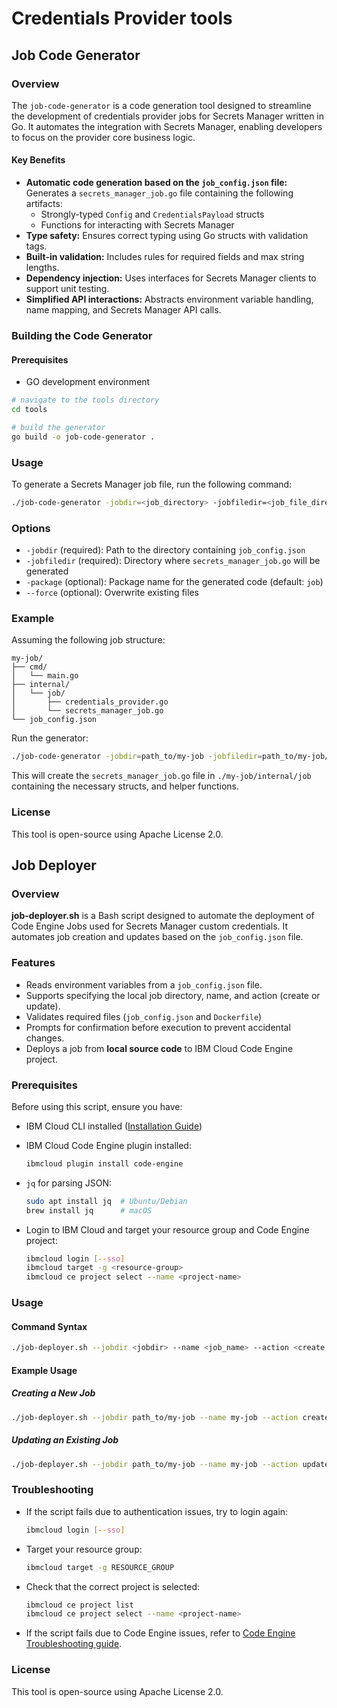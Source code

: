 # Credentials Provider tools

## Job Code Generator

### Overview

The `job-code-generator` is a code generation tool designed to streamline the development of credentials provider jobs for Secrets Manager written in Go. It automates the integration with Secrets Manager, enabling developers to focus on the provider core business logic.

#### Key Benefits

* **Automatic code generation based on the `job_config.json` file:**<br>
  Generates a `secrets_manager_job.go` file containing the following artifacts:
  * Strongly-typed `Config` and `CredentialsPayload` structs
  * Functions for interacting with Secrets Manager
* **Type safety:** Ensures correct typing using Go structs with validation tags.
* **Built-in validation:** Includes rules for required fields and max string lengths.
* **Dependency injection:** Uses interfaces for Secrets Manager clients to support unit testing.
* **Simplified API interactions:** Abstracts environment variable handling, name mapping, and Secrets Manager API calls.

### Building the Code Generator

#### Prerequisites

* GO development environment

```bash
# navigate to the tools directory
cd tools

# build the generator
go build -o job-code-generator .
```

### Usage

To generate a Secrets Manager job file, run the following command:

```bash
./job-code-generator -jobdir=<job_directory> -jobfiledir=<job_file_directory> [-package=<package_name>] [--force]
```

### Options

* `-jobdir` (required): Path to the directory containing `job_config.json`
* `-jobfiledir` (required): Directory where `secrets_manager_job.go` will be generated
* `-package` (optional): Package name for the generated code (default: `job`)
* `--force` (optional): Overwrite existing files

### Example

Assuming the following job structure:

```
my-job/
├── cmd/
│   └── main.go
├── internal/
│   └── job/
│       ├── credentials_provider.go
│       └── secrets_manager_job.go
└── job_config.json
```

Run the generator:

```bash
./job-code-generator -jobdir=path_to/my-job -jobfiledir=path_to/my-job/internal/job
```

This will create the `secrets_manager_job.go` file in `./my-job/internal/job` containing the necessary structs, and helper functions.

### License

This tool is open-source using Apache License 2.0.

## Job Deployer

### Overview

**job-deployer.sh** is a Bash script designed to automate the deployment of Code Engine Jobs used for Secrets Manager custom credentials. It automates job creation and updates based on the `job_config.json` file.

### Features

* Reads environment variables from a `job_config.json` file.
* Supports specifying the local job directory, name, and action (create or update).
* Validates required files (`job_config.json` and `Dockerfile`)
* Prompts for confirmation before execution to prevent accidental changes.
* Deploys a job from **local source code** to IBM Cloud Code Engine project.

### Prerequisites

Before using this script, ensure you have:

* IBM Cloud CLI installed ([Installation Guide](https://cloud.ibm.com/docs/cli))
* IBM Cloud Code Engine plugin installed:

  ```bash
  ibmcloud plugin install code-engine
  ```

* `jq` for parsing JSON:

  ```bash
  sudo apt install jq  # Ubuntu/Debian
  brew install jq      # macOS
  ```

* Login to IBM Cloud and target your resource group and Code Engine project:

  ```bash
  ibmcloud login [--sso]
  ibmcloud target -g <resource-group>
  ibmcloud ce project select --name <project-name>
  ```

### Usage

#### Command Syntax

```bash
./job-deployer.sh --jobdir <jobdir> --name <job_name> --action <create|update>
```

#### Example Usage

##### Creating a New Job

```bash
./job-deployer.sh --jobdir path_to/my-job --name my-job --action create
```

##### Updating an Existing Job

```bash
./job-deployer.sh --jobdir path_to/my-job --name my-job --action update
```

### Troubleshooting

* If the script fails due to authentication issues, try to login again:

  ```bash
  ibmcloud login [--sso]
  ```

* Target your resource group:

  ```bash
  ibmcloud target -g RESOURCE_GROUP
  ```

* Check that the correct project is selected:

  ```bash
  ibmcloud ce project list
  ibmcloud ce project select --name <project-name>
  ```

* If the script fails due to Code Engine issues, refer to [Code Engine Troubleshooting guide](https://cloud.ibm.com/docs/codeengine?topic=codeengine-troubleshooting_over).

### License

This tool is open-source using Apache License 2.0.
